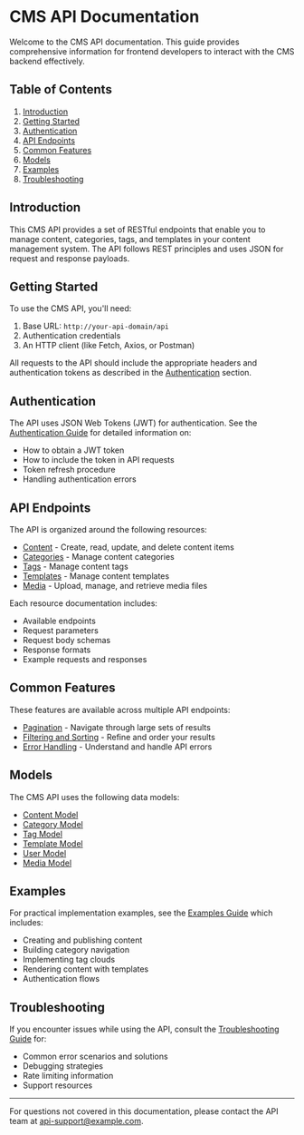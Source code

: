 # CMS API Documentation

Welcome to the CMS API documentation. This guide provides comprehensive information for frontend developers to interact with the CMS backend effectively.

## Table of Contents

1. [Introduction](#introduction)
2. [Getting Started](#getting-started)
3. [Authentication](#authentication)
4. [API Endpoints](#api-endpoints)
5. [Common Features](#common-features)
6. [Models](#models)
7. [Examples](#examples)
8. [Troubleshooting](#troubleshooting)

## Introduction

This CMS API provides a set of RESTful endpoints that enable you to manage content, categories, tags, and templates in your content management system. The API follows REST principles and uses JSON for request and response payloads.

## Getting Started

To use the CMS API, you'll need:

1. Base URL: `http://your-api-domain/api`
2. Authentication credentials
3. An HTTP client (like Fetch, Axios, or Postman)

All requests to the API should include the appropriate headers and authentication tokens as described in the [Authentication](authentication.md) section.

## Authentication

The API uses JSON Web Tokens (JWT) for authentication. See the [Authentication Guide](authentication.md) for detailed information on:

- How to obtain a JWT token
- How to include the token in API requests
- Token refresh procedure
- Handling authentication errors

## API Endpoints

The API is organized around the following resources:

- [Content](content.md) - Create, read, update, and delete content items
- [Categories](categories.md) - Manage content categories
- [Tags](tags.md) - Manage content tags
- [Templates](templates.md) - Manage content templates
- [Media](media.md) - Upload, manage, and retrieve media files

Each resource documentation includes:
- Available endpoints
- Request parameters
- Request body schemas
- Response formats
- Example requests and responses

## Common Features

These features are available across multiple API endpoints:

- [Pagination](pagination.md) - Navigate through large sets of results
- [Filtering and Sorting](filtering-sorting.md) - Refine and order your results
- [Error Handling](error-handling.md) - Understand and handle API errors

## Models

The CMS API uses the following data models:

- [Content Model](models/content.md)
- [Category Model](models/category.md)
- [Tag Model](models/tag.md)
- [Template Model](models/template.md)
- [User Model](models/user.md)
- [Media Model](models/media.md)

## Examples

For practical implementation examples, see the [Examples Guide](examples.md) which includes:

- Creating and publishing content
- Building category navigation
- Implementing tag clouds
- Rendering content with templates
- Authentication flows

## Troubleshooting

If you encounter issues while using the API, consult the [Troubleshooting Guide](troubleshooting.md) for:

- Common error scenarios and solutions
- Debugging strategies
- Rate limiting information
- Support resources

---

For questions not covered in this documentation, please contact the API team at api-support@example.com. 